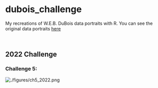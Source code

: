 # dubois_challenge

My recreations of W.E.B. DuBois data portraits with R. You can see the original data portraits [here](https://github.com/ajstarks/dubois-data-portraits)

<br>

## 2022 Challenge 

### Challenge 5: 
![./figures/ch5_2022.png](https://github.com/corysauve/tidytuesday/blob/master/figures/ch5_2022.png)

